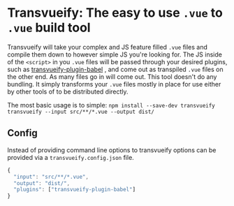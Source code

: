 # Transvueify: The easy to use `.vue` to `.vue` build tool

Transvueify will take your complex and JS feature filled `.vue`
files and compile them down to however simple JS you're looking for.
The JS inside of the `<script>` in you `.vue` files will be passed
through your desired plugins, such as [transvueify-plugin-babel](https://github.com/trescenzi/transvueify-plugin-babel) ,
and come out as transpiled `.vue` files on the other end. As many files go in will come out. This tool
doesn't do any bundling. It simply transforms your `.vue` files mostly
in place for use either by other tools of to be distributed directly.

The most basic usage is to simple:
`npm install --save-dev transvueify`
`transvueify --input src/**/*.vue --output dist/`

## Config

Instead of providing command line options to transvueify options
can be provided via a `transvueify.config.json` file.

```js
{
  "input": "src/**/*.vue",
  "output": "dist/",
  "plugins": ["transvueify-plugin-babel"]
}
```
